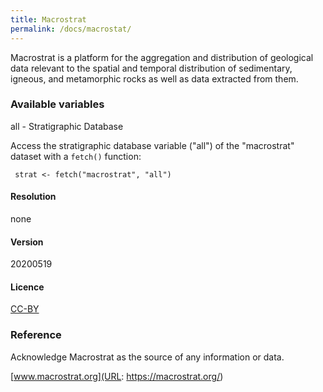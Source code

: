 ```yaml
---
title: Macrostrat	
permalink: /docs/macrostat/
---
```

Macrostrat is a platform for the aggregation and distribution of geological data relevant to the spatial and temporal distribution of sedimentary, igneous, and metamorphic rocks as well as data extracted from them.




### Available variables 

all - Stratigraphic Database

Access the stratigraphic database variable ("all") of the "macrostrat" dataset with a `fetch()` function:

```{r}
 strat <- fetch("macrostrat", "all")

```

#### Resolution 

none

#### Version

20200519

#### Licence


[CC-BY](https://opendefinition.org/licenses/cc-by/)


### Reference

Acknowledge Macrostrat as the source of any information or data. 

[www.macrostrat.org](URL: https://macrostrat.org/)


